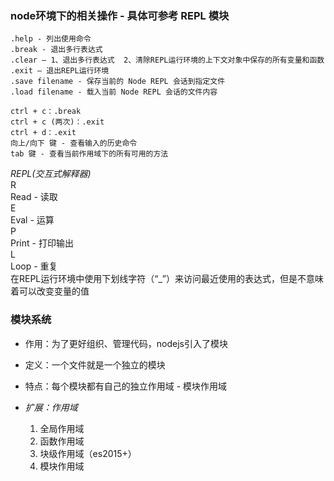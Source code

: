 ### node环境下的相关操作 - 具体可参考  REPL 模块

    .help - 列出使用命令
    .break - 退出多行表达式
    .clear – 1、退出多行表达式	2、清除REPL运行环境的上下文对象中保存的所有变量和函数
    .exit – 退出REPL运行环境
    .save filename - 保存当前的 Node REPL 会话到指定文件
    .load filename - 载入当前 Node REPL 会话的文件内容

    ctrl + c：.break
    ctrl + c (两次)：.exit
    ctrl + d：.exit
    向上/向下 键 - 查看输入的历史命令
    tab 键 - 查看当前作用域下的所有可用的方法

*REPL(交互式解释器)*  
R  
	Read - 读取  
E  
	Eval - 运算  
P  
	Print - 打印输出  
L  
	Loop - 重复  
在REPL运行环境中使用下划线字符（“_”）来访问最近使用的表达式，但是不意味着可以改变变量的值

### 模块系统

* 作用：为了更好组织、管理代码，nodejs引入了模块

* 定义：一个文件就是一个独立的模块

* 特点：每个模块都有自己的独立作用域 - 模块作用域

* *扩展：作用域*
    1. 全局作用域
    2. 函数作用域
    3. 块级作用域（es2015+）
    4. 模块作用域




